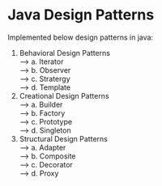 # Java Design Patterns
Implemented below design patterns in java:
1. Behavioral Design Patterns<br>
--> a. Iterator<br>
--> b. Observer<br>
--> c. Stratergy<br>
--> d. Template<br>
2. Creational Design Patterns<br>
--> a. Builder<br>
--> b. Factory<br>
--> c. Prototype<br>
--> d. Singleton<br>
3. Structural Design Patterns<br>
--> a. Adapter<br>
--> b. Composite<br>
--> c. Decorator<br>
--> d. Proxy<br>

